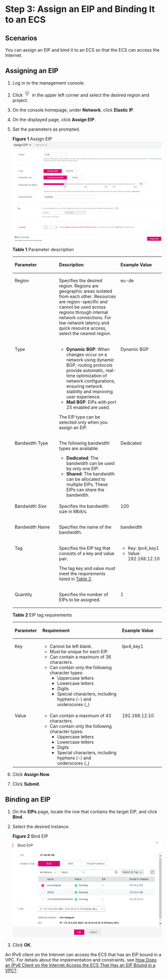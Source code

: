 # Step 3: Assign an EIP and Binding It to an ECS<a name="vpc_qs_0011"></a>

## Scenarios<a name="en-us_topic_0118498850_s974a02c09b8e44f59dcc9335de2d030a"></a>

You can assign an EIP and bind it to an ECS so that the ECS can access the Internet.

## Assigning an EIP<a name="en-us_topic_0118498850_section2598706202629"></a>

1.  Log in to the management console.
2.  Click  ![](figures/icon-region.png)  in the upper left corner and select the desired region and project.
3.  On the console homepage, under  **Network**, click  **Elastic IP**.
4.  On the displayed page, click  **Assign EIP**.
5.  Set the parameters as prompted.

    **Figure  1**  Assign EIP<a name="en-us_topic_0013748738_fig61031316104110"></a>  
    ![](figures/assign-eip.png "assign-eip")

    **Table  1**  Parameter description

    <a name="en-us_topic_0013748738_tb8e92f5357304d0297e9c203270c546e"></a>
    <table><thead align="left"><tr id="en-us_topic_0013748738_r66aedde49c144d8a84278fc61dadffdd"><th class="cellrowborder" valign="top" width="31.65%" id="mcps1.2.4.1.1"><p id="en-us_topic_0013748738_aafd79e8ecf074d0da2b802ca103815d1"><a name="en-us_topic_0013748738_aafd79e8ecf074d0da2b802ca103815d1"></a><a name="en-us_topic_0013748738_aafd79e8ecf074d0da2b802ca103815d1"></a>Parameter</p>
    </th>
    <th class="cellrowborder" valign="top" width="43.29%" id="mcps1.2.4.1.2"><p id="en-us_topic_0013748738_a30252599cf9146418f791259ec182081"><a name="en-us_topic_0013748738_a30252599cf9146418f791259ec182081"></a><a name="en-us_topic_0013748738_a30252599cf9146418f791259ec182081"></a>Description</p>
    </th>
    <th class="cellrowborder" valign="top" width="25.06%" id="mcps1.2.4.1.3"><p id="en-us_topic_0013748738_a02cb30a37b3a49abb2a82c12344214df"><a name="en-us_topic_0013748738_a02cb30a37b3a49abb2a82c12344214df"></a><a name="en-us_topic_0013748738_a02cb30a37b3a49abb2a82c12344214df"></a>Example Value</p>
    </th>
    </tr>
    </thead>
    <tbody><tr id="en-us_topic_0013748738_row69311030161113"><td class="cellrowborder" valign="top" width="31.65%" headers="mcps1.2.4.1.1 "><p id="en-us_topic_0013748738_p1211443310119"><a name="en-us_topic_0013748738_p1211443310119"></a><a name="en-us_topic_0013748738_p1211443310119"></a>Region</p>
    </td>
    <td class="cellrowborder" valign="top" width="43.29%" headers="mcps1.2.4.1.2 "><p id="en-us_topic_0013748738_p411903317112"><a name="en-us_topic_0013748738_p411903317112"></a><a name="en-us_topic_0013748738_p411903317112"></a>Specifies the desired region. Regions are geographic areas isolated from each other. Resources are region-specific and cannot be used across regions through internal network connections. For low network latency and quick resource access, select the nearest region.</p>
    </td>
    <td class="cellrowborder" valign="top" width="25.06%" headers="mcps1.2.4.1.3 "><p id="en-us_topic_0013748738_p7738111114910"><a name="en-us_topic_0013748738_p7738111114910"></a><a name="en-us_topic_0013748738_p7738111114910"></a>eu-de</p>
    </td>
    </tr>
    <tr id="en-us_topic_0013748738_row1755815445016"><td class="cellrowborder" valign="top" width="31.65%" headers="mcps1.2.4.1.1 "><p id="en-us_topic_0013748738_p0829195012711"><a name="en-us_topic_0013748738_p0829195012711"></a><a name="en-us_topic_0013748738_p0829195012711"></a>Type</p>
    </td>
    <td class="cellrowborder" valign="top" width="43.29%" headers="mcps1.2.4.1.2 "><a name="en-us_topic_0013748738_ul48291050376"></a><a name="en-us_topic_0013748738_ul48291050376"></a><ul id="en-us_topic_0013748738_ul48291050376"><li><strong id="en-us_topic_0013748738_b8332452162712"><a name="en-us_topic_0013748738_b8332452162712"></a><a name="en-us_topic_0013748738_b8332452162712"></a>Dynamic BGP</strong>: When changes occur on a network using dynamic BGP, routing protocols provide automatic, real-time optimization of network configurations, ensuring network stability and improving user experience.</li><li><strong id="en-us_topic_0013748738_b10944114901910"><a name="en-us_topic_0013748738_b10944114901910"></a><a name="en-us_topic_0013748738_b10944114901910"></a>Mail BGP</strong>: EIPs with port 25 enabled are used.</li></ul>
    <p id="en-us_topic_0013748738_p13668174021018"><a name="en-us_topic_0013748738_p13668174021018"></a><a name="en-us_topic_0013748738_p13668174021018"></a>The EIP type can be selected only when you assign an EIP.</p>
    </td>
    <td class="cellrowborder" valign="top" width="25.06%" headers="mcps1.2.4.1.3 "><p id="en-us_topic_0013748738_p18829105015715"><a name="en-us_topic_0013748738_p18829105015715"></a><a name="en-us_topic_0013748738_p18829105015715"></a>Dynamic BGP</p>
    </td>
    </tr>
    <tr id="en-us_topic_0013748738_row34521952120"><td class="cellrowborder" valign="top" width="31.65%" headers="mcps1.2.4.1.1 "><p id="en-us_topic_0013748738_p28291050473"><a name="en-us_topic_0013748738_p28291050473"></a><a name="en-us_topic_0013748738_p28291050473"></a>Bandwidth Type</p>
    </td>
    <td class="cellrowborder" valign="top" width="43.29%" headers="mcps1.2.4.1.2 "><p id="en-us_topic_0013748738_p1182920501978"><a name="en-us_topic_0013748738_p1182920501978"></a><a name="en-us_topic_0013748738_p1182920501978"></a>The following bandwidth types are available:</p>
    <a name="en-us_topic_0013748738_ul14829145016717"></a><a name="en-us_topic_0013748738_ul14829145016717"></a><ul id="en-us_topic_0013748738_ul14829145016717"><li><strong id="en-us_topic_0013748738_b14650281553"><a name="en-us_topic_0013748738_b14650281553"></a><a name="en-us_topic_0013748738_b14650281553"></a>Dedicated</strong>: The bandwidth can be used by only one EIP.</li><li><strong id="en-us_topic_0013748738_b1785064814460"><a name="en-us_topic_0013748738_b1785064814460"></a><a name="en-us_topic_0013748738_b1785064814460"></a>Shared</strong>: The bandwidth can be allocated to multiple EIPs. These EIPs can share the bandwidth.</li></ul>
    </td>
    <td class="cellrowborder" valign="top" width="25.06%" headers="mcps1.2.4.1.3 "><p id="en-us_topic_0013748738_p582925010715"><a name="en-us_topic_0013748738_p582925010715"></a><a name="en-us_topic_0013748738_p582925010715"></a>Dedicated</p>
    </td>
    </tr>
    <tr id="en-us_topic_0013748738_row220919163166"><td class="cellrowborder" valign="top" width="31.65%" headers="mcps1.2.4.1.1 "><p id="en-us_topic_0013748738_p741017230161"><a name="en-us_topic_0013748738_p741017230161"></a><a name="en-us_topic_0013748738_p741017230161"></a>Bandwidth Size</p>
    </td>
    <td class="cellrowborder" valign="top" width="43.29%" headers="mcps1.2.4.1.2 "><p id="en-us_topic_0013748738_p44131723121613"><a name="en-us_topic_0013748738_p44131723121613"></a><a name="en-us_topic_0013748738_p44131723121613"></a>Specifies the bandwidth size in Mbit/s.</p>
    </td>
    <td class="cellrowborder" valign="top" width="25.06%" headers="mcps1.2.4.1.3 "><p id="en-us_topic_0013748738_p15417172316166"><a name="en-us_topic_0013748738_p15417172316166"></a><a name="en-us_topic_0013748738_p15417172316166"></a>100</p>
    </td>
    </tr>
    <tr id="en-us_topic_0013748738_row1798051216168"><td class="cellrowborder" valign="top" width="31.65%" headers="mcps1.2.4.1.1 "><p id="en-us_topic_0013748738_p44256235163"><a name="en-us_topic_0013748738_p44256235163"></a><a name="en-us_topic_0013748738_p44256235163"></a>Bandwidth Name</p>
    </td>
    <td class="cellrowborder" valign="top" width="43.29%" headers="mcps1.2.4.1.2 "><p id="en-us_topic_0013748738_p134282234164"><a name="en-us_topic_0013748738_p134282234164"></a><a name="en-us_topic_0013748738_p134282234164"></a>Specifies the name of the bandwidth.</p>
    </td>
    <td class="cellrowborder" valign="top" width="25.06%" headers="mcps1.2.4.1.3 "><p id="en-us_topic_0013748738_p2430182381611"><a name="en-us_topic_0013748738_p2430182381611"></a><a name="en-us_topic_0013748738_p2430182381611"></a>bandwidth</p>
    </td>
    </tr>
    <tr id="en-us_topic_0013748738_row72697164367"><td class="cellrowborder" valign="top" width="31.65%" headers="mcps1.2.4.1.1 "><p id="en-us_topic_0013748738_p32701616183611"><a name="en-us_topic_0013748738_p32701616183611"></a><a name="en-us_topic_0013748738_p32701616183611"></a>Tag</p>
    </td>
    <td class="cellrowborder" valign="top" width="43.29%" headers="mcps1.2.4.1.2 "><p id="en-us_topic_0013748738_p9270111616363"><a name="en-us_topic_0013748738_p9270111616363"></a><a name="en-us_topic_0013748738_p9270111616363"></a>Specifies the EIP tag that consists of a key and value pair.</p>
    <p id="en-us_topic_0013748738_p011163020377"><a name="en-us_topic_0013748738_p011163020377"></a><a name="en-us_topic_0013748738_p011163020377"></a>The tag key and value must meet the requirements listed in <a href="#en-us_topic_0013748738_table36606052153313">Table 2</a>.</p>
    </td>
    <td class="cellrowborder" valign="top" width="25.06%" headers="mcps1.2.4.1.3 "><a name="en-us_topic_0013748738_ul1423104520372"></a><a name="en-us_topic_0013748738_ul1423104520372"></a><ul id="en-us_topic_0013748738_ul1423104520372"><li>Key: Ipv4_key1</li><li>Value: 192.168.12.10</li></ul>
    </td>
    </tr>
    <tr id="en-us_topic_0013748738_rf9c18d6cf2554db48da9ab7a351d00a7"><td class="cellrowborder" valign="top" width="31.65%" headers="mcps1.2.4.1.1 "><p id="en-us_topic_0013748738_ad3ab73d5ac10468fa5c52ab44adb0196"><a name="en-us_topic_0013748738_ad3ab73d5ac10468fa5c52ab44adb0196"></a><a name="en-us_topic_0013748738_ad3ab73d5ac10468fa5c52ab44adb0196"></a>Quantity</p>
    </td>
    <td class="cellrowborder" valign="top" width="43.29%" headers="mcps1.2.4.1.2 "><p id="en-us_topic_0013748738_en-us_topic_0029397266_p816336174522"><a name="en-us_topic_0013748738_en-us_topic_0029397266_p816336174522"></a><a name="en-us_topic_0013748738_en-us_topic_0029397266_p816336174522"></a>Specifies the number of EIPs to be assigned.</p>
    </td>
    <td class="cellrowborder" valign="top" width="25.06%" headers="mcps1.2.4.1.3 "><p id="en-us_topic_0013748738_ab9a9778fda6e45d7b5710ab0d310f64c"><a name="en-us_topic_0013748738_ab9a9778fda6e45d7b5710ab0d310f64c"></a><a name="en-us_topic_0013748738_ab9a9778fda6e45d7b5710ab0d310f64c"></a>1</p>
    </td>
    </tr>
    </tbody>
    </table>

    **Table  2**  EIP tag requirements

    <a name="en-us_topic_0013748738_table36606052153313"></a>
    <table><thead align="left"><tr id="en-us_topic_0013748738_en-us_topic_0068145818_rd57708e01e6443a9805ca72f554fae7f"><th class="cellrowborder" valign="top" width="18.54%" id="mcps1.2.4.1.1"><p id="en-us_topic_0013748738_en-us_topic_0068145818_abc7708d69440476086850b219c70efa8"><a name="en-us_topic_0013748738_en-us_topic_0068145818_abc7708d69440476086850b219c70efa8"></a><a name="en-us_topic_0013748738_en-us_topic_0068145818_abc7708d69440476086850b219c70efa8"></a><strong id="en-us_topic_0013748738_en-us_topic_0068145818_b842352706165123"><a name="en-us_topic_0013748738_en-us_topic_0068145818_b842352706165123"></a><a name="en-us_topic_0013748738_en-us_topic_0068145818_b842352706165123"></a>Parameter</strong></p>
    </th>
    <th class="cellrowborder" valign="top" width="53.39%" id="mcps1.2.4.1.2"><p id="en-us_topic_0013748738_en-us_topic_0068145818_a0df2f83c3277432ab05b525e4ffb1c2c"><a name="en-us_topic_0013748738_en-us_topic_0068145818_a0df2f83c3277432ab05b525e4ffb1c2c"></a><a name="en-us_topic_0013748738_en-us_topic_0068145818_a0df2f83c3277432ab05b525e4ffb1c2c"></a><strong id="en-us_topic_0013748738_en-us_topic_0068145818_b842352706174218"><a name="en-us_topic_0013748738_en-us_topic_0068145818_b842352706174218"></a><a name="en-us_topic_0013748738_en-us_topic_0068145818_b842352706174218"></a>Requirement</strong></p>
    </th>
    <th class="cellrowborder" valign="top" width="28.07%" id="mcps1.2.4.1.3"><p id="en-us_topic_0013748738_en-us_topic_0068145818_a902e732241f94e96b0b1b718cf7ed639"><a name="en-us_topic_0013748738_en-us_topic_0068145818_a902e732241f94e96b0b1b718cf7ed639"></a><a name="en-us_topic_0013748738_en-us_topic_0068145818_a902e732241f94e96b0b1b718cf7ed639"></a><strong id="en-us_topic_0013748738_en-us_topic_0068145818_b842352706174227"><a name="en-us_topic_0013748738_en-us_topic_0068145818_b842352706174227"></a><a name="en-us_topic_0013748738_en-us_topic_0068145818_b842352706174227"></a>Example Value</strong></p>
    </th>
    </tr>
    </thead>
    <tbody><tr id="en-us_topic_0013748738_en-us_topic_0068145818_r95612b479088487b99e620f90b71f798"><td class="cellrowborder" valign="top" width="18.54%" headers="mcps1.2.4.1.1 "><p id="en-us_topic_0013748738_en-us_topic_0068145818_a7694a48138124d1daf3804556a27bfd6"><a name="en-us_topic_0013748738_en-us_topic_0068145818_a7694a48138124d1daf3804556a27bfd6"></a><a name="en-us_topic_0013748738_en-us_topic_0068145818_a7694a48138124d1daf3804556a27bfd6"></a>Key</p>
    </td>
    <td class="cellrowborder" valign="top" width="53.39%" headers="mcps1.2.4.1.2 "><a name="en-us_topic_0013748738_en-us_topic_0068145818_uac40e19ce4ac49d0913d48b334564c45"></a><a name="en-us_topic_0013748738_en-us_topic_0068145818_uac40e19ce4ac49d0913d48b334564c45"></a><ul id="en-us_topic_0013748738_en-us_topic_0068145818_uac40e19ce4ac49d0913d48b334564c45"><li>Cannot be left blank.</li><li>Must be unique for each EIP.</li><li>Can contain a maximum of 36 characters.</li><li>Can contain only the following character types:<a name="en-us_topic_0013748738_en-us_topic_0068145818_uccb317c6616b4445aa84b125e5aa017f"></a><a name="en-us_topic_0013748738_en-us_topic_0068145818_uccb317c6616b4445aa84b125e5aa017f"></a><ul id="en-us_topic_0013748738_en-us_topic_0068145818_uccb317c6616b4445aa84b125e5aa017f"><li>Uppercase letters</li><li>Lowercase letters</li><li>Digits</li><li>Special characters, including hyphens (-) and underscores (_)</li></ul>
    </li></ul>
    </td>
    <td class="cellrowborder" valign="top" width="28.07%" headers="mcps1.2.4.1.3 "><p id="en-us_topic_0013748738_en-us_topic_0068145818_a1a10de6d67c04555a3508a8cdc3500e7"><a name="en-us_topic_0013748738_en-us_topic_0068145818_a1a10de6d67c04555a3508a8cdc3500e7"></a><a name="en-us_topic_0013748738_en-us_topic_0068145818_a1a10de6d67c04555a3508a8cdc3500e7"></a>Ipv4_key1</p>
    </td>
    </tr>
    <tr id="en-us_topic_0013748738_en-us_topic_0068145818_r32a79d8bde844fda8a6254383317e58f"><td class="cellrowborder" valign="top" width="18.54%" headers="mcps1.2.4.1.1 "><p id="en-us_topic_0013748738_en-us_topic_0068145818_a1ebd1dda592448d49631c7f099519113"><a name="en-us_topic_0013748738_en-us_topic_0068145818_a1ebd1dda592448d49631c7f099519113"></a><a name="en-us_topic_0013748738_en-us_topic_0068145818_a1ebd1dda592448d49631c7f099519113"></a>Value</p>
    </td>
    <td class="cellrowborder" valign="top" width="53.39%" headers="mcps1.2.4.1.2 "><a name="en-us_topic_0013748738_en-us_topic_0068145818_uaf17b1ea9b9a4e58b95cafefa2898283"></a><a name="en-us_topic_0013748738_en-us_topic_0068145818_uaf17b1ea9b9a4e58b95cafefa2898283"></a><ul id="en-us_topic_0013748738_en-us_topic_0068145818_uaf17b1ea9b9a4e58b95cafefa2898283"><li>Can contain a maximum of 43 characters.</li><li>Can contain only the following character types:<a name="en-us_topic_0013748738_en-us_topic_0068145818_ub74c759faad544c3b4428accc9c42b80"></a><a name="en-us_topic_0013748738_en-us_topic_0068145818_ub74c759faad544c3b4428accc9c42b80"></a><ul id="en-us_topic_0013748738_en-us_topic_0068145818_ub74c759faad544c3b4428accc9c42b80"><li>Uppercase letters</li><li>Lowercase letters</li><li>Digits</li><li>Special characters, including hyphens (-) and underscores (_)</li></ul>
    </li></ul>
    </td>
    <td class="cellrowborder" valign="top" width="28.07%" headers="mcps1.2.4.1.3 "><p id="en-us_topic_0013748738_en-us_topic_0068145818_a21a035aeb72143f5ab0fd45a08248d08"><a name="en-us_topic_0013748738_en-us_topic_0068145818_a21a035aeb72143f5ab0fd45a08248d08"></a><a name="en-us_topic_0013748738_en-us_topic_0068145818_a21a035aeb72143f5ab0fd45a08248d08"></a>192.168.12.10</p>
    </td>
    </tr>
    </tbody>
    </table>

6.  Click  **Assign Now**.
7.  Click  **Submit**.

## Binding an EIP<a name="section1918134541410"></a>

1.  On the  **EIPs**  page, locate the row that contains the target EIP, and click  **Bind**.
2.  Select the desired instance.

    **Figure  2**  Bind EIP<a name="en-us_topic_0013748738_fig42552497182029"></a>  
    ![](figures/bind-eip.png "bind-eip")

3.  Click  **OK**.

An IPv6 client on the Internet can access the ECS that has an EIP bound in a VPC. For details about the implementation and constraints, see  [How Does an IPv6 Client on the Internet Access the ECS That Has an EIP Bound in a VPC?](how-does-an-ipv6-client-on-the-internet-access-the-ecs-that-has-an-eip-bound-in-a-vpc.md).


